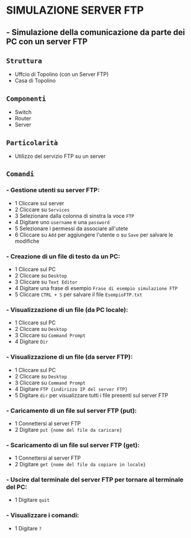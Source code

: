 # SIMULAZIONE SERVER FTP
## - Simulazione della comunicazione da parte dei PC con un server FTP
## `Struttura`
- Uffcio di Topolino (con un Server FTP)
- Casa di Topolino
## `Componenti`
- Switch
- Router
- Server
## `Particolarità`
- Utilizzo del servizio FTP su un server
## `Comandi`
### - Gestione utenti su server FTP:
  -  1 Cliccare sul server
  -  2 Cliccare su `Services`
  -  3 Selezionare dalla colonna di sinstra la voce `FTP`
  -  4 Digitare uno `username` e una `password`
  -  5 Selezionare i permessi da associare all'utete
  -  6 Cliccare su `Add` per aggiungere l'utente o su `Save` per salvare le modifiche
### - Creazione di un file di testo da un PC:
  -  1 Cliccare sul PC
  -  2 Cliccare su `Desktop`
  -  3 Cliccare su `Text Editor`
  -  4 Digitare una frase di esempio `Frase di esempio simulazione FTP`
  -  5 Cliccare `CTRL + S` per salvare il file `EsempioFTP.txt`
### - Visualizzazione di un file (da PC locale):
  -  1 Cliccare sul PC
  -  2 Cliccare su `Desktop`
  -  3 Cliccare su `Command Prompt`
  -  4 Digitare `Dir`
### - Visualizzazione di un file (da server FTP):
  -  1 Cliccare sul PC
  -  2 Cliccare su `Desktop`
  -  3 Cliccare su `Command Prompt`
  -  4 Digitare `FTP {indirizzo IP del server FTP}`
  -  5 Digitare `dir` per visualizzare tutti i file presenti sul server FTP
### - Caricamento di un file sul server FTP (put):
  -  1 Connettersi al server FTP
  -  2 Digitare `put {nome del file da caricare}`
### - Scaricamento di un file sul server FTP (get):
  -  1 Connettersi al server FTP
  -  2 Digitare `get {nome del file da copiare in locale}`
### - Uscire dal terminale del server FTP per tornare al terminale del PC:
  -  1 Digitare `quit`
### - Visualizzare i comandi:
  -  1 Digitare `?`
